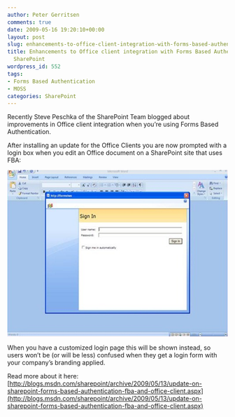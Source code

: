 ```yaml
---
author: Peter Gerritsen
comments: true
date: 2009-05-16 19:20:10+00:00
layout: post
slug: enhancements-to-office-client-integration-with-forms-based-authentication-on-sharepoint
title: Enhancements to Office client integration with Forms Based Authentication on
  SharePoint
wordpress_id: 552
tags:
- Forms Based Authentication
- MOSS
categories: SharePoint
---
```


Recently Steve Peschka of the SharePoint Team blogged about improvements in Office client integration when you’re using Forms Based Authentication.

After installing an update for the Office Clients you are now prompted with a login box when you edit an Office document on a SharePoint site that uses FBA:

[![image](/images/old/snipping19.png)](/images/old/snipping18.png)

When you have a customized login page this will be shown instead, so users won’t be (or will be less) confused when they get a login form with your company’s branding applied.

Read more about it here:
[http://blogs.msdn.com/sharepoint/archive/2009/05/13/update-on-sharepoint-forms-based-authentication-fba-and-office-client.aspx](http://blogs.msdn.com/sharepoint/archive/2009/05/13/update-on-sharepoint-forms-based-authentication-fba-and-office-client.aspx)
